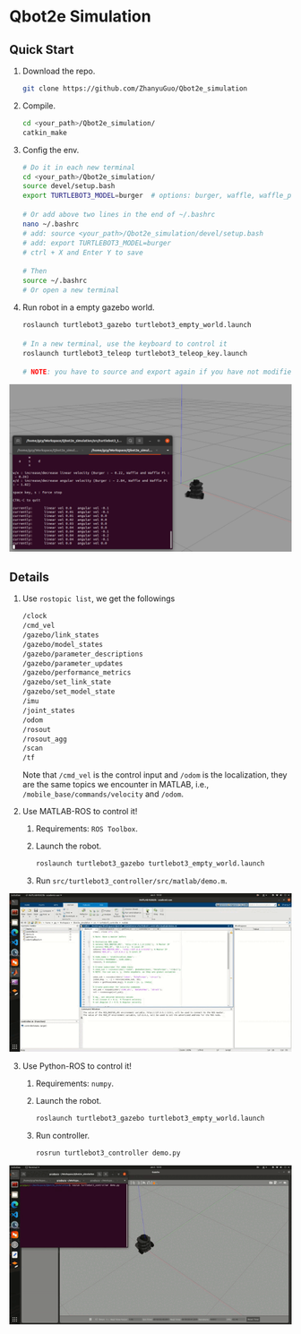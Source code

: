 # Qbot2e Simulation

## Quick Start

1. Download the repo.
    ```bash
    git clone https://github.com/ZhanyuGuo/Qbot2e_simulation
    ```

2. Compile.
    ```bash
    cd <your_path>/Qbot2e_simulation/
    catkin_make
    ```

3. Config the env.
    ```bash
    # Do it in each new terminal
    cd <your_path>/Qbot2e_simulation/
    source devel/setup.bash
    export TURTLEBOT3_MODEL=burger  # options: burger, waffle, waffle_pi

    # Or add above two lines in the end of ~/.bashrc
    nano ~/.bashrc
    # add: source <your_path>/Qbot2e_simulation/devel/setup.bash
    # add: export TURTLEBOT3_MODEL=burger
    # ctrl + X and Enter Y to save
    
    # Then
    source ~/.bashrc
    # Or open a new terminal
     ```

4. Run robot in a empty gazebo world.
   ```bash
   roslaunch turtlebot3_gazebo turtlebot3_empty_world.launch

   # In a new terminal, use the keyboard to control it
   roslaunch turtlebot3_teleop turtlebot3_teleop_key.launch

   # NOTE: you have to source and export again if you have not modified the ~/.bashrc
   ```

![demo1](./asset/demo1.png)

## Details

1. Use `rostopic list`, we get the followings
    ```bash
    /clock
    /cmd_vel
    /gazebo/link_states
    /gazebo/model_states
    /gazebo/parameter_descriptions
    /gazebo/parameter_updates
    /gazebo/performance_metrics
    /gazebo/set_link_state
    /gazebo/set_model_state
    /imu
    /joint_states
    /odom
    /rosout
    /rosout_agg
    /scan
    /tf
    ```

    Note that `/cmd_vel` is the control input and `/odom` is the localization, they are the same topics we encounter in MATLAB, i.e., `/mobile_base/commands/velocity` and `/odom`.

2. Use MATLAB-ROS to control it!
   1. Requirements: `ROS Toolbox`.

   2. Launch the robot.
        ```bash
        roslaunch turtlebot3_gazebo turtlebot3_empty_world.launch
        ```

   3. Run `src/turtlebot3_controller/src/matlab/demo.m`.

![demo2](./asset/demo2.gif)

3. Use Python-ROS to control it!
   1. Requirements: `numpy`.

   2. Launch the robot.
        ```bash
        roslaunch turtlebot3_gazebo turtlebot3_empty_world.launch
        ```
    
    3. Run controller.
        ```bash
        rosrun turtlebot3_controller demo.py
        ```

![demo3](./asset/demo3.gif)
